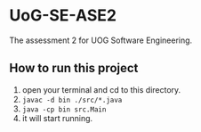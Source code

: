 # UoG-SE-ASE2
The assessment 2 for UOG Software Engineering.

## How to run this project
1. open your terminal and cd to this directory.
2. `javac -d bin ./src/*.java`
3. `java -cp bin src.Main`
4. it will start running.
